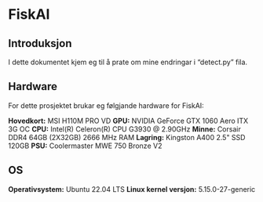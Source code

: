 <h1>FiskAI</h1>
<h2>Introduksjon</h2>
<p>I dette dokumentet kjem eg til å prate om mine endringar i “detect.py” fila.</p>
<h2>Hardware</h2>
<p>For dette prosjektet brukar eg følgjande hardware for FiskAI:</p>
<strong>Hovedkort:</strong> MSI H110M PRO VD
<strong>GPU:</strong> NVIDIA GeForce GTX 1060 Aero ITX 3G OC
<strong>CPU:</strong> Intel(R) Celeron(R) CPU G3930 @ 2.90GHz
<strong>Minne:</strong> Corsair DDR4 64GB (2X32GB) 2666 MHz RAM
<strong>Lagring:</strong> Kingston A400 2.5" SSD 120GB
<strong>PSU:</strong> Coolermaster MWE 750 Bronze V2
<h2>OS</h2>
<strong>Operativsystem:</strong> Ubuntu 22.04 LTS
<strong>Linux kernel versjon:</strong> 5.15.0-27-generic
